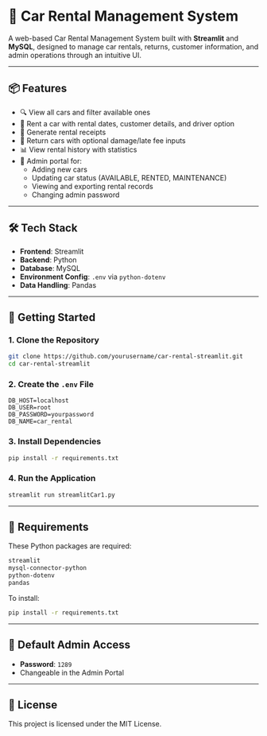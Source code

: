 # 🚗 Car Rental Management System

A web-based Car Rental Management System built with **Streamlit** and **MySQL**, designed to manage car rentals, returns, customer information, and admin operations through an intuitive UI.

---

## 📦 Features

- 🔍 View all cars and filter available ones
- 🧾 Rent a car with rental dates, customer details, and driver option
- 🧾 Generate rental receipts
- 🔁 Return cars with optional damage/late fee inputs
- 📊 View rental history with statistics
- 🔐 Admin portal for:
  - Adding new cars
  - Updating car status (AVAILABLE, RENTED, MAINTENANCE)
  - Viewing and exporting rental records
  - Changing admin password

---

## 🛠️ Tech Stack

- **Frontend**: Streamlit
- **Backend**: Python
- **Database**: MySQL
- **Environment Config**: `.env` via `python-dotenv`
- **Data Handling**: Pandas

---

## 🚀 Getting Started

### 1. Clone the Repository

```bash
git clone https://github.com/yourusername/car-rental-streamlit.git
cd car-rental-streamlit
```

### 2. Create the `.env` File

```env
DB_HOST=localhost
DB_USER=root
DB_PASSWORD=yourpassword
DB_NAME=car_rental
```

### 3. Install Dependencies

```bash
pip install -r requirements.txt
```

### 4. Run the Application

```bash
streamlit run streamlitCar1.py
```

---

## 🧾 Requirements

These Python packages are required:

```txt
streamlit
mysql-connector-python
python-dotenv
pandas
```

To install:

```bash
pip install -r requirements.txt
```

---

## 🔑 Default Admin Access

- **Password**: `1289`
- Changeable in the Admin Portal

---

## 📄 License

This project is licensed under the MIT License.

